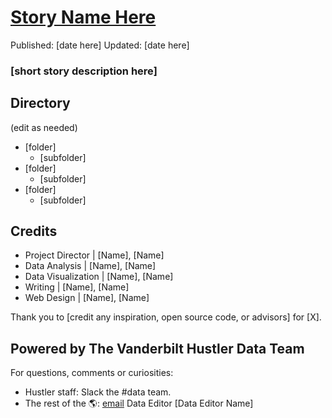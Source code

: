 # [Story Name Here](url)
Published: [date here]
Updated: [date here]
### [short story description here]

## Directory 
(edit as needed)
- [folder]
  - [subfolder]
- [folder]
  - [subfolder]
- [folder]
  - [subfolder]
  
## Credits
- Project Director | [Name], [Name]
- Data Analysis | [Name], [Name]
- Data Visualization | [Name], [Name]
- Writing | [Name], [Name]
- Web Design | [Name], [Name]

Thank you to [credit any inspiration, open source code, or advisors] for [X].

## Powered by The Vanderbilt Hustler Data Team
For questions, comments or curiosities: 
- Hustler staff: Slack the #data team. 
- The rest of the 🌎: [email](url) Data Editor [Data Editor Name]
